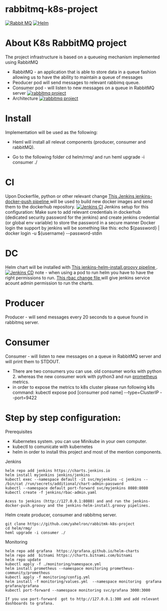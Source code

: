 # rabbitmq-k8s-project

[![Rabbit MQ](https://cdn.iconscout.com/icon/free/png-128/rabbitmq-282296.png)](hhttps://www.rabbitmq.com/)
[![Helm](https://helm.sh/img/helm.svg)](https://helm.sh/)


# About K8s RabbitMQ project

The project infrastructure is based on a queueing mechanism implemented using RabbitMQ
* RabbitMQ - an application that is able to store data in a queue fashion allowing us to
have the ability to maintain a queue of messages
* Peoducer pod will send messages to relevant rabbimq queue.
* Consumer pod - will listen to new messages on a queue in RabbitMQ server
[![rabbitmq project](https://github.com/yahelron/rabbitmk-k8s-project/blob/main/images/rabbitmq_proj_general1.jpg)](hhttps://www.rabbitmq.com/)
* Architecture
[![rabbitmq project](https://github.com/yahelron/rabbitmk-k8s-project/blob/main/images/rabbitmq-project-view-architecture1.jpg)](hhttps://www.rabbitmq.com/)

# Install
Implementation will be used as the following:
* Heml will install all relevat components (producer, consumer and rabbitMQ).
- Go to the following folder cd helm/rmq/ and run heml upgrade -i consumer ./

# CI
Upon Dockerfile, python or other relevant change [This Jenkins jenkins-docker-push pipeline ](https://github.com/yahelron/rabbitmk-k8s-project/blob/main/Jenkins/jenkins-docker-push.groovy) will be used to build new docker images and send them to the dockerhub repository.
[![Jenkins CI](https://github.com/yahelron/rabbitmk-k8s-project/blob/main/images/jenkins-docker-push.jpg)](hhttps://www.rabbitmq.com/)
Jenkins setup for this configuration:
Make sure to add relevant credentials in dockerhub (dedicated security password for the jenkins) and create jenkins credential (or global env variable) to store the password in a secure manner Docker login the support by jenkins will be something like this: echo ${password} | docker login -u ${username} --password-stdin

# DC
Helm chart will be installed with [This jenkins-helm-install.groovy pipeline ](https://github.com/yahelron/rabbitmk-k8s-project/blob/main/Jenkins/jenkins-helm-install.groovy). 
[![Jenkins CD](https://github.com/yahelron/rabbitmk-k8s-project/blob/main/images/jenkins%20helm%20install.jpg)](hhttps://www.rabbitmq.com/)
note - when using a pod to run helm you have to have the right permissions to run. [This rbac change file ](https://github.com/yahelron/rabbitmk-k8s-project/blob/main/Jenkins/rbac-admin.yaml) will give jenkins service acount admin permission to run the charts.

# Producer
Producer - will send messages every 20 seconds to a queue found in rabbitmq server.
# Consumer
Consumer - will listen to new messages on a queue in RabbitMQ server and will print them to STDOUT.
* There are two consumers you can use. old consumer works with python 2. whereas the new consumer work with python3 and run [prometheus](https://prometheus.io/docs/introduction/overview/) metrics.
* in order to expose the metrics to k8s cluster please run following k8s command:
  kubectl expose pod [consumer pod name]  --type=ClusterIP --port=9422
  
  
 
 # Step by step configuration:


Prerequisites 
- Kubernetes system. you can use Minikube in your own computer.
- kubectl to comunicate with kubernetes
- helm in order to install this project and most of the mention components.

Jenkins
```
helm repo add jenkins https://charts.jenkins.io
helm install myjenkins jenkins/jenkins
kubectl exec --namespace default -it svc/myjenkins -c jenkins -- /bin/cat /run/secrets/additional/chart-admin-password
kubectl --namespace default port-forward svc/myjenkins 8080:8080
kubectl create -f jenkins/rbac-admin.yaml

Acess to jenkins (http://127.0.0.1:8080) and and run the jenkins-docker-push.groovy and the jenkins-helm-install.groovy pipelines. 
```

Helm create producer, consumer and rabbitmq server.
```
git clone https://github.com/yahelron/rabbitmk-k8s-project
cd helm/rmq/
heml upgrade -i consumer ./
```


Monitoring
```
helm repo add grafana  https://grafana.github.io/helm-charts
helm repo add  bitnami https://charts.bitnami.com/bitnami
helm repo update
kubectl apply -f ./monitoring/namespace.yml 
helm install prometheus --namespace monitoring prometheus-community/prometheus
kubectl apply -f monitoring/config.yml
helm install -f monitoring/values.yml  --namespace monitoring  grafana grafana/grafana
kubectl port-forward --namespace monitoring svc/grafana 3000:3000

If you use port-forward  got to http://127.0.0.1:300 and add relevant dashboards to grafana.
```

